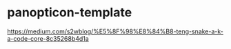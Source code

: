 # panopticon-template

https://medium.com/s2wblog/%E5%8F%98%E8%84%B8-teng-snake-a-k-a-code-core-8c35268b4d1a
